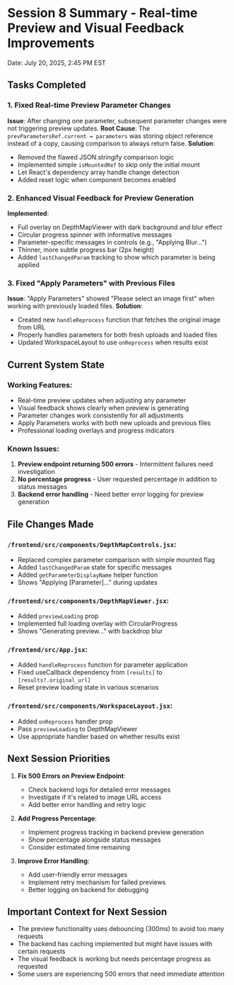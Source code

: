 # Session 8 Summary - Real-time Preview and Visual Feedback Improvements
Date: July 20, 2025, 2:45 PM EST

## Tasks Completed

### 1. Fixed Real-time Preview Parameter Changes
**Issue**: After changing one parameter, subsequent parameter changes were not triggering preview updates.
**Root Cause**: The `prevParametersRef.current = parameters` was storing object reference instead of a copy, causing comparison to always return false.
**Solution**: 
- Removed the flawed JSON.stringify comparison logic
- Implemented simple `isMountedRef` to skip only the initial mount
- Let React's dependency array handle change detection
- Added reset logic when component becomes enabled

### 2. Enhanced Visual Feedback for Preview Generation
**Implemented**:
- Full overlay on DepthMapViewer with dark background and blur effect
- Circular progress spinner with informative messages
- Parameter-specific messages in controls (e.g., "Applying Blur...")
- Thinner, more subtle progress bar (2px height)
- Added `lastChangedParam` tracking to show which parameter is being applied

### 3. Fixed "Apply Parameters" with Previous Files
**Issue**: "Apply Parameters" showed "Please select an image first" when working with previously loaded files.
**Solution**:
- Created new `handleReprocess` function that fetches the original image from URL
- Properly handles parameters for both fresh uploads and loaded files
- Updated WorkspaceLayout to use `onReprocess` when results exist

## Current System State

### Working Features:
- Real-time preview updates when adjusting any parameter
- Visual feedback shows clearly when preview is generating
- Parameter changes work consistently for all adjustments
- Apply Parameters works with both new uploads and previous files
- Professional loading overlays and progress indicators

### Known Issues:
1. **Preview endpoint returning 500 errors** - Intermittent failures need investigation
2. **No percentage progress** - User requested percentage in addition to status messages
3. **Backend error handling** - Need better error logging for preview generation

## File Changes Made

### `/frontend/src/components/DepthMapControls.jsx`:
- Replaced complex parameter comparison with simple mounted flag
- Added `lastChangedParam` state for specific messages
- Added `getParameterDisplayName` helper function
- Shows "Applying [Parameter]..." during updates

### `/frontend/src/components/DepthMapViewer.jsx`:
- Added `previewLoading` prop
- Implemented full loading overlay with CircularProgress
- Shows "Generating preview..." with backdrop blur

### `/frontend/src/App.jsx`:
- Added `handleReprocess` function for parameter application
- Fixed useCallback dependency from `[results]` to `[results?.original_url]`
- Reset preview loading state in various scenarios

### `/frontend/src/components/WorkspaceLayout.jsx`:
- Added `onReprocess` handler prop
- Pass `previewLoading` to DepthMapViewer
- Use appropriate handler based on whether results exist

## Next Session Priorities

1. **Fix 500 Errors on Preview Endpoint**:
   - Check backend logs for detailed error messages
   - Investigate if it's related to image URL access
   - Add better error handling and retry logic

2. **Add Progress Percentage**:
   - Implement progress tracking in backend preview generation
   - Show percentage alongside status messages
   - Consider estimated time remaining

3. **Improve Error Handling**:
   - Add user-friendly error messages
   - Implement retry mechanism for failed previews
   - Better logging on backend for debugging

## Important Context for Next Session
- The preview functionality uses debouncing (300ms) to avoid too many requests
- The backend has caching implemented but might have issues with certain requests
- The visual feedback is working but needs percentage progress as requested
- Some users are experiencing 500 errors that need immediate attention